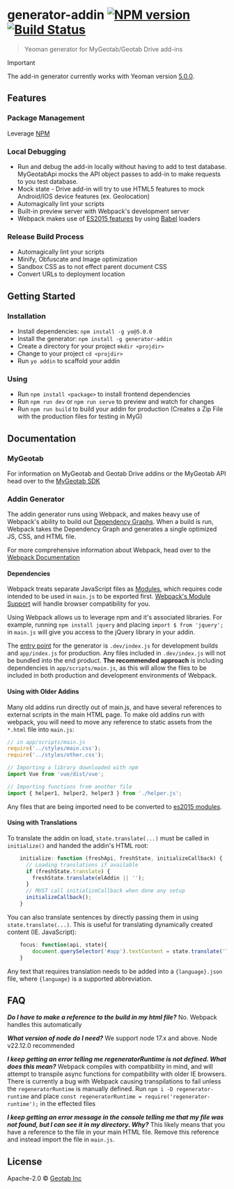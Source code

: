 # generator-addin [![NPM version][npm-image]][npm-url] [![Build Status](https://travis-ci.org/Geotab/generator-addin.svg?branch=master)](https://travis-ci.org/Geotab/generator-addin)

> Yeoman generator for MyGeotab/Geotab Drive add-ins

> [!IMPORTANT]
> The add-in generator currently works with Yeoman version [5.0.0](https://github.com/yeoman/yo/releases/tag/v5.0.0).
## Features

### Package Management
Leverage [NPM](https://www.npmjs.com/)

### Local Debugging

- Run and debug the add-in locally without having to add to test database. MyGeotabApi mocks the API object passes to add-in to make requests to you test database.
- Mock state - Drive add-in will try to use HTML5 features to mock Android/IOS device features (ex. Geolocation)
- Automagically lint your scripts
- Built-in preview server with Webpack's development server
- Webpack makes use of [ES2015 features](https://babeljs.io/docs/learn-es2015/) by using [Babel](https://babeljs.io) loaders

### Release Build Process

- Automagically lint your scripts
- Minify, Obfuscate and Image optimization
- Sandbox CSS as to not effect parent document CSS
- Convert URLs to deployment location

## Getting Started

### Installation
- Install dependencies: `npm install -g yo@5.0.0`
- Install the generator: `npm install -g generator-addin`
- Create a directory for your project `mkdir <projdir>`
- Change to your project `cd <projdir>`
- Run `yo addin` to scaffold your addin

### Using
- Run `npm install <package>` to install frontend dependencies
- Run `npm run dev` or `npm run serve` to preview and watch for changes
- Run `npm run build` to build your addin for production (Creates a Zip File with the production files for testing in MyG)
## Documentation

### MyGeotab

For information on MyGeotab and Geotab Drive addins or the MyGeotab API head over to the [MyGeotab SDK](https://developers.geotab.com/myGeotab/introduction)

### Addin Generator

The addin generator runs using Webpack, and makes heavy use of Webpack's ability to build out [Dependency Graphs](https://webpack.js.org/concepts/dependency-graph/). When a build is run, Webpack takes the Dependency Graph and generates a single optimized JS, CSS, and HTML file.

For more comprehensive information about Webpack, head over to the [Webpack Documentation](https://webpack.js.org/concepts/)

#### Dependencies

Webpack treats separate JavaScript files as [Modules](https://developer.mozilla.org/en-US/docs/Web/JavaScript/Guide/Modules), which requires code intended to be used in `main.js` to be exported first. [Webpack's Module Support](https://webpack.js.org/guides/getting-started/#modules) will handle browser compatibility for you.

Using Webpack allows us to leverage npm and it's associated libraries. For example, running `npm install jquery` and placing `import $ from 'jquery';` in `main.js` will give you access to the jQuery library in your addin.

The [entry point](https://webpack.js.org/concepts/#entry) for the generator is `.dev/index.js` for development builds and `app/index.js` for production. Any files included in `.dev/index.js` will not be bundled into the end product. **The recommended approach** is including dependencies in `app/scripts/main.js`, as this will allow the files to be included in both production and development environments of Webpack.


#### Using with Older Addins

Many old addins run directly out of main.js, and have several references to external scripts in the main HTML page. To make old addins run with webpack, you will need to move any reference to static assets from the `*.html` file into `main.js`:

```javascript
// in app/scripts/main.js
require('../styles/main.css');
require('../styles/other.css');

// Importing a library downloaded with npm
import Vue from 'vue/dist/vue';

// Importing functions from another file
import { helper1, helper2, helper3 } from './helper.js';

```

Any files that are being imported need to be converted to [es2015 modules](https://developer.mozilla.org/en-US/docs/Web/JavaScript/Guide/Modules).

#### Using with Translations

To translate the addin on load, `state.translate(...)` must be called in `initialize()` and handed the addin's HTML root:
```javascript
    initialize: function (freshApi, freshState, initializeCallback) {
      // Loading translations if available
      if (freshState.translate) {
        freshState.translate(elAddin || '');
      }
      // MUST call initializeCallback when done any setup
      initializeCallback();
    }
```

You can also translate sentences by directly passing them in using `state.translate(...)`. This is useful for translating dynamically created content (IE. JavaScript): 
```javascript
    focus: function(api, state){
        document.querySelector('#app').textContent = state.translate('Translate this sentence');
    }
```

Any text that requires translation needs to be added into a `{language}.json` file, where `{language}` is a supported abbreviation.

## FAQ

**_Do I have to make a reference to the build in my html file?_**
No. Webpack handles this automatically

**_What version of node do I need?_**
We support node 17.x and above. Node v22.12.0 recommended

**_I keep getting an error telling me regeneratorRuntime is not defined. What does this mean?_**
Webpack compiles with compatibility in mind, and will attempt to transpile async functions for compatibility with older IE browsers. There is currently a bug with Webpack causing transpilations to fail unless the `regeneratorRuntime` is manually defined. Run `npm i -D regenerator-runtime` and place `const regeneratorRuntime = require('regenerator-runtime');` in the effected files

**_I keep getting an error message in the console telling me that my file was not found, but I can see it in my directory. Why?_**
This likely means that you have a reference to the file in your main HTML file. Remove this reference and instead import the file in `main.js`.

## License

Apache-2.0 © [Geotab Inc](https://geotab.com)

[npm-image]: https://badge.fury.io/js/generator-addin.svg
[npm-url]: https://npmjs.org/package/generator-addin
[travis-image]: https://travis-ci.org/geotab/generator-addin.svg?branch=master
[travis-url]: https://travis-ci.org/geotab/generator-addin

